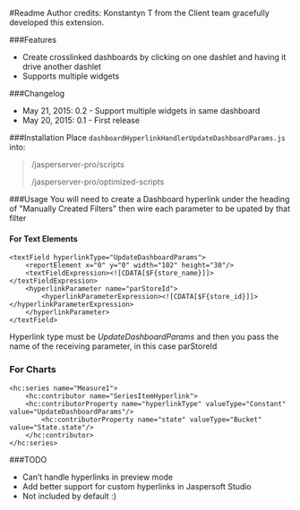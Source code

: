 #Readme
Author credits: Konstantyn T from the Client team gracefully developed this extension.

###Features
  - Create crosslinked dashboards by clicking on one dashlet and having it drive another dashlet
  - Supports multiple widgets

###Changelog
  - May 21, 2015: 0.2 - Support multiple widgets in same dashboard
  - May 20, 2015: 0.1 - First release

###Installation
Place `dashboardHyperlinkHandlerUpdateDashboardParams.js` into:    
> <js-install>/jasperserver-pro/scripts 
>
> <js-install>/jasperserver-pro/optimized-scripts

###Usage
You will need to create a Dashboard hyperlink under the heading of "Manually Created Filters" then wire each parameter to be upated by that filter

#### For Text Elements 
```
<textField hyperlinkType="UpdateDashboardParams">
	<reportElement x="0" y="0" width="102" height="30"/>
	<textFieldExpression><![CDATA[$F{store_name}]]></textFieldExpression>
	<hyperlinkParameter name="parStoreId">
	    <hyperlinkParameterExpression><![CDATA[$F{store_id}]]></hyperlinkParameterExpression>
	</hyperlinkParameter>
</textField>
```
Hyperlink type must be *UpdateDashboardParams* and then you pass the name of the receiving parameter, in this case parStoreId

### For Charts
```
<hc:series name="Measure1">
	<hc:contributor name="SeriesItemHyperlink">
	<hc:contributorProperty name="hyperlinkType" valueType="Constant" value="UpdateDashboardParams"/>
	    <hc:contributorProperty name="state" valueType="Bucket" value="State.state"/>
	</hc:contributor>
</hc:series>
```

###TODO
  - Can’t handle hyperlinks in preview mode
  - Add better support for custom hyperlinks in Jaspersoft Studio
  - Not included by default :)


